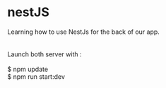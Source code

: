 # nestJS

Learning how to use NestJs for the back of our app. </br></br></br>
Launch both server with : </br></br>
$ npm update</br>
$ npm run start:dev</br>
